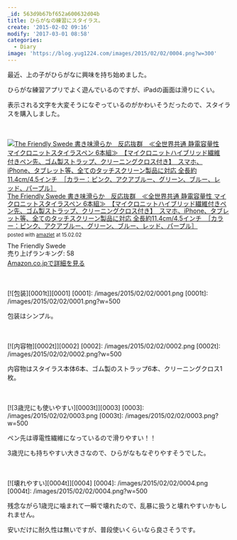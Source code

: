 ```yaml
---
_id: 563d9b67bf652a600632d04b
title: ひらがなの練習にスタイラス。
create: '2015-02-02 09:16'
modify: '2017-03-01 08:58'
categories:
  - Diary
image: 'https://blog.yug1224.com/images/2015/02/02/0004.png?w=300'
---
```


最近、上の子がひらがなに興味を持ち始めました。

ひらがな練習アプリでよく遊んでいるのですが、iPadの画面は滑りにくい。

表示される文字を大変そうになぞっているのがかわいそうだったので、スタイラスを購入しました。

　

<div class="amazlet-box" style="margin-bottom:0px;"><div class="amazlet-image" style="float:left;margin:0px 12px 1px 0px;"><a href="http://www.amazon.co.jp/exec/obidos/ASIN/B00E0GV9IC/yug1224-22/ref=nosim/" name="amazletlink" target="_blank"><img src="http://ecx.images-amazon.com/images/I/51WjWXN%2BULL._SL160_.jpg" alt="The Friendly Swede 書き味滑らか　反応抜群　≪全世界共通 静電容量性 マイクロニットスタイラスペン 6本組≫　【マイクロニットハイブリッド繊維付きペン先、ゴム製ストラップ、クリーニングクロス付き】　スマホ、iPhone、タブレット等、全てのタッチスクリーン製品に対応  全長約11.4cm/4.5インチ　［カラー：ピンク、アクアブルー、グリーン、ブルー、レッド、パープル］" style="border: none;" /></a></div><div class="amazlet-info" style="line-height:120%; margin-bottom: 10px"><div class="amazlet-name" style="margin-bottom:10px;line-height:120%"><a href="http://www.amazon.co.jp/exec/obidos/ASIN/B00E0GV9IC/yug1224-22/ref=nosim/" name="amazletlink" target="_blank">The Friendly Swede 書き味滑らか　反応抜群　≪全世界共通 静電容量性 マイクロニットスタイラスペン 6本組≫　【マイクロニットハイブリッド繊維付きペン先、ゴム製ストラップ、クリーニングクロス付き】　スマホ、iPhone、タブレット等、全てのタッチスクリーン製品に対応  全長約11.4cm/4.5インチ　［カラー：ピンク、アクアブルー、グリーン、ブルー、レッド、パープル］</a><div class="amazlet-powered-date" style="font-size:80%;margin-top:5px;line-height:120%">posted with <a href="http://www.amazlet.com/" title="amazlet" target="_blank">amazlet</a> at 15.02.02</div></div><div class="amazlet-detail">The Friendly Swede <br />売り上げランキング: 58<br /></div><div class="amazlet-sub-info" style="float: left;"><div class="amazlet-link" style="margin-top: 5px"><a href="http://www.amazon.co.jp/exec/obidos/ASIN/B00E0GV9IC/yug1224-22/ref=nosim/" name="amazletlink" target="_blank">Amazon.co.jpで詳細を見る</a></div></div></div><div class="amazlet-footer" style="clear: left"></div></div>

<!-- more -->

　

[![包装][0001t]][0001]
[0001]: /images/2015/02/02/0001.png
[0001t]: /images/2015/02/02/0001.png?w=500

包装はシンプル。

　

[![内容物][0002t]][0002]
[0002]: /images/2015/02/02/0002.png
[0002t]: /images/2015/02/02/0002.png?w=500

内容物はスタイラス本体6本、ゴム製のストラップ6本、クリーニングクロス1枚。

　

[![3歳児にも使いやすい][0003t]][0003]
[0003]: /images/2015/02/02/0003.png
[0003t]: /images/2015/02/02/0003.png?w=500

ペン先は導電性繊維になっているので滑りやすい！！

3歳児にも持ちやすい大きさなので、ひらがなもなぞりやすそうでした。

　

[![壊れやすい][0004t]][0004]
[0004]: /images/2015/02/02/0004.png
[0004t]: /images/2015/02/02/0004.png?w=500

残念ながら1歳児に噛まれて一瞬で壊れたので、乱暴に扱うと壊れやすいかもしれません。

安いだけに耐久性は無いですが、普段使いくらいなら良さそうです。
